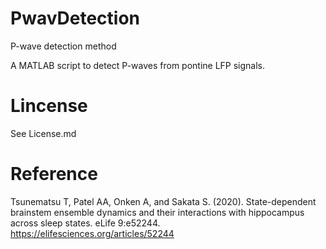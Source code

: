# PwavDetection
P-wave detection method

A MATLAB script to detect P-waves from pontine LFP signals.

# Lincense
See License.md

# Reference
Tsunematsu T, Patel AA, Onken A, and Sakata S. (2020). State-dependent brainstem ensemble dynamics and their interactions with hippocampus across sleep states. eLife 9:e52244. https://elifesciences.org/articles/52244
